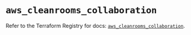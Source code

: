 # `aws_cleanrooms_collaboration`

Refer to the Terraform Registry for docs: [`aws_cleanrooms_collaboration`](https://registry.terraform.io/providers/hashicorp/aws/5.80.0/docs/resources/cleanrooms_collaboration).
